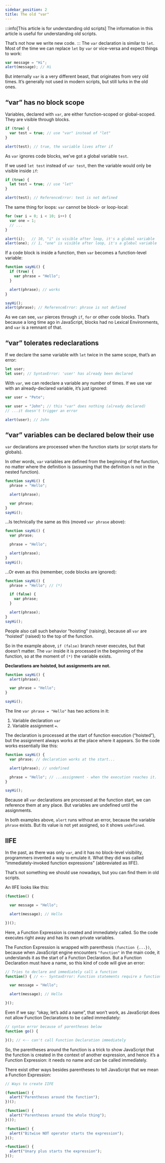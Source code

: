 ```yaml
---
sidebar_position: 2
title: The old "var"
---
```

:::info[This article is for understanding old scripts]
The information in this article is useful for understanding old scripts.

That’s not how we write new code.
:::
The `var` declaration is similar to `let`. Most of the time we can replace `let` by `var` or vice-versa and expect things to work:
```js
var message = "Hi";
alert(message); // Hi
```
But internally `var` is a very different beast, that originates from very old times. It’s generally not used in modern scripts, but still lurks in the old ones.

## “var” has no block scope
Variables, declared with `var`, are either function-scoped or global-scoped. They are visible through blocks.
```js {5}
if (true) {
  var test = true; // use "var" instead of "let"
}

alert(test); // true, the variable lives after if
```
As `var` ignores code blocks, we’ve got a global variable `test`.

If we used `let test` instead of `var test`, then the variable would only be visible inside `if`:
```js {5}
if (true) {
  let test = true; // use "let"
}

alert(test); // ReferenceError: test is not defined
```
The same thing for loops: `var` cannot be block- or loop-local:
```js {6-7}
for (var i = 0; i < 10; i++) {
  var one = 1;
  // ...
}

alert(i);   // 10, "i" is visible after loop, it's a global variable
alert(one); // 1, "one" is visible after loop, it's a global variable
```
If a code block is inside a function, then `var` becomes a function-level variable:
```js
function sayHi() {
  if (true) {
    var phrase = "Hello";
  }

  alert(phrase); // works
}

sayHi();
alert(phrase); // ReferenceError: phrase is not defined
```

As we can see, `var` pierces through `if`, `for` or other code blocks. That’s because a long time ago in JavaScript, blocks had no Lexical Environments, and `var` is a remnant of that.

## “var” tolerates redeclarations

If we declare the same variable with `let` twice in the same scope, that’s an error:
```js
let user;
let user; // SyntaxError: 'user' has already been declared
```

With `var`, we can redeclare a variable any number of times. If we use var with an already-declared variable, it’s just ignored:
```js
var user = "Pete";

var user = "John"; // this "var" does nothing (already declared)
// ...it doesn't trigger an error

alert(user); // John
```

## “var” variables can be declared below their use
`var` declarations are processed when the function starts (or script starts for globals).

In other words, `var` variables are defined from the beginning of the function, no matter where the definition is (assuming that the definition is not in the nested function).

```js {6}
function sayHi() {
  phrase = "Hello";

  alert(phrase);

  var phrase;
}
sayHi();
```
…Is technically the same as this (moved `var phrase` above):
```js {2}
function sayHi() {
  var phrase;

  phrase = "Hello";

  alert(phrase);
}
sayHi();
```
…Or even as this (remember, code blocks are ignored):
```js {4-6}
function sayHi() {
  phrase = "Hello"; // (*)

  if (false) {
    var phrase;
  }

  alert(phrase);
}
sayHi();
```

People also call such behavior “hoisting” (raising), because all `var` are “hoisted” (raised) to the top of the function.

So in the example above, `if (false)` branch never executes, but that doesn’t matter. The `var` inside it is processed in the beginning of the function, so at the moment of `(*)` the variable exists.

**Declarations are hoisted, but assignments are not.**

```js {4}
function sayHi() {
  alert(phrase);

  var phrase = "Hello";
}

sayHi();
```

The line `var phrase = "Hello"` has two actions in it:

1. Variable declaration `var`
2. Variable assignment `=`.

The declaration is processed at the start of function execution (“hoisted”), but the assignment always works at the place where it appears. So the code works essentially like this:

```js {2,6}
function sayHi() {
  var phrase; // declaration works at the start...

  alert(phrase); // undefined

  phrase = "Hello"; // ...assignment - when the execution reaches it.
}

sayHi();
```
Because all `var` declarations are processed at the function start, we can reference them at any place. But variables are undefined until the assignments.

In both examples above, `alert` runs without an error, because the variable `phrase` exists. But its value is not yet assigned, so it shows `undefined`.

## IIFE

In the past, as there was only `var`, and it has no block-level visibility, programmers invented a way to emulate it. What they did was called “immediately-invoked function expressions” (abbreviated as IIFE).

That’s not something we should use nowadays, but you can find them in old scripts.

An IIFE looks like this:
```js
(function() {

  var message = "Hello";

  alert(message); // Hello

})();
```
Here, a Function Expression is created and immediately called. So the code executes right away and has its own private variables.

The Function Expression is wrapped with parenthesis `(function {...})`, because when JavaScript engine encounters `"function"` in the main code, it understands it as the start of a Function Declaration. But a Function Declaration must have a name, so this kind of code will give an error:
```js
// Tries to declare and immediately call a function
function() { // <-- SyntaxError: Function statements require a function name

  var message = "Hello";

  alert(message); // Hello

}();
```
Even if we say: “okay, let’s add a name”, that won’t work, as JavaScript does not allow Function Declarations to be called immediately:
```js
// syntax error because of parentheses below
function go() {

}(); // <-- can't call Function Declaration immediately
```
So, the parentheses around the function is a trick to show JavaScript that the function is created in the context of another expression, and hence it’s a Function Expression: it needs no name and can be called immediately.

There exist other ways besides parentheses to tell JavaScript that we mean a Function Expression:
```js
// Ways to create IIFE

(function() {
  alert("Parentheses around the function");
})();

(function() {
  alert("Parentheses around the whole thing");
}());

!function() {
  alert("Bitwise NOT operator starts the expression");
}();

+function() {
  alert("Unary plus starts the expression");
}();
```
